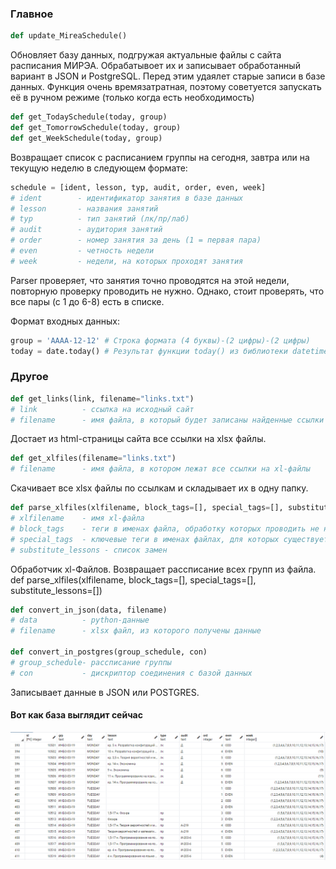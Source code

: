 ### Главное
```python
def update_MireaSchedule()
```
Обновляет базу данных, подгружая актуальные файлы с сайта расписания МИРЭА. Обрабатывоет их и записывает обработанный вариант в JSON и PostgreSQL. Перед этим удаялет старые записи в базе данных.
Функция очень времязатратная, поэтому советуется запускать её в ручном режиме (только когда есть необходимость)

```python
def get_TodaySchedule(today, group)
def get_TomorrowSchedule(today, group)
def get_WeekSchedule(today, group)
```
Возвращает список с расписанием группы на сегодня, завтра или на текущую неделю в следующем формате:
```python
schedule = [ident, lesson, typ, audit, order, even, week]
# ident        - идентификатор занятия в базе данных
# lesson       - названия занятий
# typ          - тип занятий (лк/пр/лаб)
# audit        - аудитория занятий
# order        - номер занятия за день (1 = первая пара)
# even         - четность недели
# week         - недели, на которых проходят занятия
```
Parser проверяет, что занятия точно проводятся на этой недели, повторную проверку проводить не нужно. Однако, стоит проверять, что все пары (с 1 до 6-8) есть в списке.

Формат входных данных:
```python
group = 'AAAA-12-12' # Строка формата (4 буквы)-(2 цифры)-(2 цифры)
today = date.today() # Результат функции today() из библиотеки datetime
```

### Другое
```python
def get_links(link, filename="links.txt")
# link          - ссылка на исходный сайт
# filename      - имя файла, в который будет записаны найденные ссылки
```
Достает из html-страницы сайта все ссылки на xlsx файлы.

```python
def get_xlfiles(filename="links.txt")
# filename      - имя файла, в котором лежат все ссылки на xl-файлы
```
Скачивает все xlsx файлы по ссылкам и складывает их в одну папку.

```python
def parse_xlfiles(xlfilename, block_tags=[], special_tags=[], substitute_lessons=[])
# xlfilename    - имя xl-файла
# block_tags    - теги в именах файла, обработку которых проводить не нужно
# special_tags  - ключевые теги в именах файлах, для которых существует специальный обработчик
# substitute_lessons - список замен
```
Обработчик xl-Файлов. Возвращает рассписание всех групп из файла.
def parse_xlfiles(xlfilename, block_tags=[], special_tags=[], substitute_lessons=[])

```python
def convert_in_json(data, filename)
# data          - python-данные
# filename      - xlsx файл, из которого получены данные

def convert_in_postgres(group_schedule, con)
# group_schedule- рассписание группы
# con           - дискриптор соединения с базой данных
```
Записывает данные в JSON или POSTGRES.

#### Вот как база выглядит сейчас
![base](./img/18-04-21.png)


